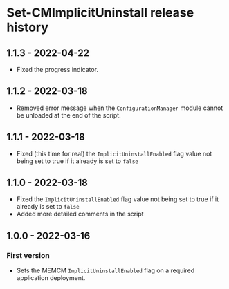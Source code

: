 # Set-CMImplicitUninstall release history

## 1.1.3 - 2022-04-22

* Fixed the progress indicator.

## 1.1.2 - 2022-03-18

* Removed error message when the `ConfigurationManager` module cannot be unloaded at the end of the script.

## 1.1.1 - 2022-03-18

* Fixed (this time for real) the `ImplicitUninstallEnabled` flag value not being set to true if it already is set to `false`

## 1.1.0 - 2022-03-18

* Fixed the `ImplicitUninstallEnabled` flag value not being set to true if it already is set to `false`
* Added more detailed comments in the script

## 1.0.0 - 2022-03-16

### First version

* Sets the MEMCM `ImplicitUninstallEnabled` flag on a required application deployment.
